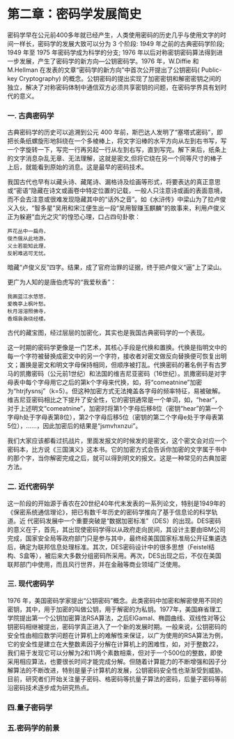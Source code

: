 # 第二章：密码学发展简史

密码学早在公元前400多年就已经产生，人类使用密码的历史几乎与使用文字的时间一样长，密码学的发展大致可以分为 3 个阶段: 1949 年之前的古典密码学阶段; 1949 年至 1975 年密码学成为科学的分支; 1976 年以后对称密钥密码算法得到进一步发展，产生了密码学的新方向—公钥密码学。1976 年，W.Diffie 和 M.Hellman 在发表的文章“密码学的新方向”中首次公开提出了公钥密码( Public-key Cryptography) 的概念。公钥密码的提出实现了加密密钥和解密密钥之间的独立，解决了对称密码体制中通信双方必须共享密钥的问题，在密码学界具有划时代的意义。

### 一. 古典密码学

古典密码学的历史可以追溯到公元 400 年前，斯巴达人发明了“塞塔式密码”，即把长条纸螺旋形地斜绕在一个多棱棒上，将文字沿棒的水平方向从左到右书写，写一个字旋转一下，写完一行再另起一行从左到右写，直到写完。解下来后，纸条上的文字消息杂乱无章、无法理解，这就是密文,但将它绕在另一个同等尺寸的棒子上后，就能看到原始的消息。这是最早的密码技术。

我国古代也早有以藏头诗、藏尾诗、漏格诗及绘画等形式，将要表达的真正意思或“密语”隐藏在诗文或画卷中特定位置的记载，一般人只注意诗或画的表面意境，而不会去注意或很难发现隐藏其中的“话外之音”。如《水浒传》中梁山为了拉卢俊义入伙，“智多星”吴用和宋江便生出一段“吴用智赚玉麒麟”的故事来，利用卢俊义正为躲避“血光之灾”的惶恐心理，口占四句卦歌：

    芦花丛中一扁舟，
    俊杰俄从此地游。 　　
    义士若能知此理，
    反躬难逃可无忧。 　

暗藏“卢俊义反”四字。结果，成了官府治罪的证据，终于把卢俊义“逼”上了梁山。

更广为人知的是唐伯虎写的“我爱秋香”：

    我画蓝江水悠悠，
    爱晚亭上枫叶愁。
    秋月溶溶照佛寺，
    香烟袅袅绕经楼。

古代的藏宝图，经过层层的加密化，其实也是我国古典密码学的一个表现。

这一时期的密码学更像是一门艺术，其核心手段是代换和置换。代换是指明文中的每一个字符被替换成密文中的另一个字符，接收者对密文做反向替换便可恢复出明文；置换是密文和明文字母保持相同，但顺序被打乱。代换密码的著名例子有古罗马的凯撒密码（公元前1世纪）和法国的维吉尼亚密码（16世纪）。凯撒密码是对字母表中每个字母用它之后的第k个字母来代换，如，将“comeatnine”加密为“htrjfysnsj”（k=5）。但这种加密方式无法掩盖各字母的频率特征，易被破解。维吉尼亚密码相比之下提升了安全性，它的密钥通常是一个单词，如，“hear”，对于上述明文“comeatnine”，加密时将第1个字母后移8位（密钥“hear”的第一个字母h处于字母表第8位），第2个字母后移5位（密钥的第二个字母e处于字母表第5位），……，因此加密后的结果是“jsmvhxnzui”。

我们大家应该都看过抗战片，里面发报文的时候发的是密文，这个密文会对应一个密码本，比方说《三国演义》这本书。它的加密方式会告诉你加密的文字属于书中的那个字，当你解密完成之后，就可以得到明文的报文。这是一种常见的古典加密方法。


### 二. 近代密码学

这一阶段的开始源于香农在20世纪40年代末发表的一系列论文，特别是1949年的《保密系统通信理论》，把已有数千年历史的密码学推向了基于信息论的科学轨道。近
代密码发展中一个重要突破是“数据加密标准”（DES）的出现。DES密码的意义在于，首先，其出现使密码学得以从政府走向民间，其设计主要由IBM公司完成，国家安全局等政府部门只是参与其中，最终经美国国家标准局公开征集遴选后，确定为联邦信息处理标准。其次，DES密码设计中的很多思想（Feistel结构、S盒等），被后来大多数分组密码所采用。再次，DES出现之后，不仅在美国联邦部门中使用，而且风行世界，并在金融等商业领域广泛使用。


### 三. 现代密码学


1976 年，美国密码学家提出“公钥密码”概念。此类密码中加密和解密使用不同的密钥，其中，用于加密的叫做公钥，用于解密的为私钥。1977年，美国麻省理工学院提出第一个公钥加密算法RSA算法，之后ElGamal、椭圆曲线、双线性对等公钥密码相继被提出，密码学真正进入了一个新的发展时期。一般来说，公钥密码的安全性由相应数学问题在计算机上的难解性来保证，以广为使用的RSA算法为例，它的安全性是建立在大整数素因子分解在计算机上的困难性，如，对于整数22，我们易于发现它可以分解为2和11两个素数相乘，但对于一个500位的整数，即使采用相应算法，也要很长时间才能完成分解。但随着计算能力的不断增强和因子分解算法的不断改进，特别是量子计算机的发展，公钥密码安全性也渐渐受到威胁。目前，研究者们开始关注量子密码、格密码等抗量子算法的密码，后量子密码等前沿密码技术逐步成为研究热点。

### 四.量子密码学


### 五.密码学的前景

